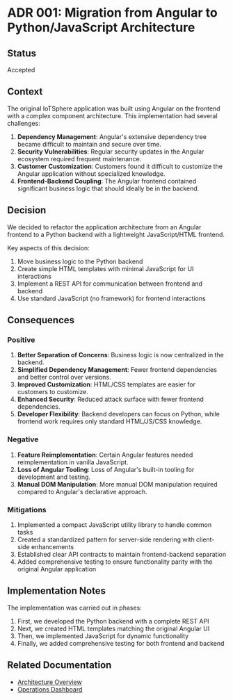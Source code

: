 # ADR 001: Migration from Angular to Python/JavaScript Architecture

## Status

Accepted

## Context

The original IoTSphere application was built using Angular on the frontend with a complex component architecture. This implementation had several challenges:

1. **Dependency Management**: Angular's extensive dependency tree became difficult to maintain and secure over time.
2. **Security Vulnerabilities**: Regular security updates in the Angular ecosystem required frequent maintenance.
3. **Customer Customization**: Customers found it difficult to customize the Angular application without specialized knowledge.
4. **Frontend-Backend Coupling**: The Angular frontend contained significant business logic that should ideally be in the backend.

## Decision

We decided to refactor the application architecture from an Angular frontend to a Python backend with a lightweight JavaScript/HTML frontend.

Key aspects of this decision:

1. Move business logic to the Python backend
2. Create simple HTML templates with minimal JavaScript for UI interactions
3. Implement a REST API for communication between frontend and backend
4. Use standard JavaScript (no framework) for frontend interactions

## Consequences

### Positive

1. **Better Separation of Concerns**: Business logic is now centralized in the backend.
2. **Simplified Dependency Management**: Fewer frontend dependencies and better control over versions.
3. **Improved Customization**: HTML/CSS templates are easier for customers to customize.
4. **Enhanced Security**: Reduced attack surface with fewer frontend dependencies.
5. **Developer Flexibility**: Backend developers can focus on Python, while frontend work requires only standard HTML/JS/CSS knowledge.

### Negative

1. **Feature Reimplementation**: Certain Angular features needed reimplementation in vanilla JavaScript.
2. **Loss of Angular Tooling**: Loss of Angular's built-in tooling for development and testing.
3. **Manual DOM Manipulation**: More manual DOM manipulation required compared to Angular's declarative approach.

### Mitigations

1. Implemented a compact JavaScript utility library to handle common tasks
2. Created a standardized pattern for server-side rendering with client-side enhancements
3. Established clear API contracts to maintain frontend-backend separation
4. Added comprehensive testing to ensure functionality parity with the original Angular application

## Implementation Notes

The implementation was carried out in phases:

1. First, we developed the Python backend with a complete REST API
2. Next, we created HTML templates matching the original Angular UI
3. Then, we implemented JavaScript for dynamic functionality
4. Finally, we added comprehensive testing for both frontend and backend

## Related Documentation

- [Architecture Overview](../architecture-overview.md)
- [Operations Dashboard](../operations_dashboard.md)
